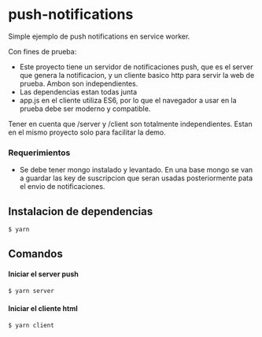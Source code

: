# push-notifications
Simple ejemplo de push notifications en service worker.

Con fines de prueba: 
- Este proyecto tiene un servidor de notificaciones push, que es el server que genera la notificacion, y un cliente basico http para servir la web de prueba. Ambon son independientes.
- Las dependencias estan todas junta
- app.js en el cliente utiliza ES6, por lo que el navegador a usar en la prueba debe ser moderno y compatible.

Tener en cuenta que /server y /client son totalmente independientes. Estan en el mismo proyecto solo para facilitar la demo.

### Requerimientos
- Se debe tener mongo instalado y levantado. En una base mongo se van a guardar las key de suscripcion que seran usadas posteriormente pata el envio de notificaciones.

## Instalacion de dependencias
```bash
$ yarn
```

## Comandos
#### Iniciar el server push
```bash
$ yarn server
```

#### Iniciar el cliente html
```bash
$ yarn client
```


